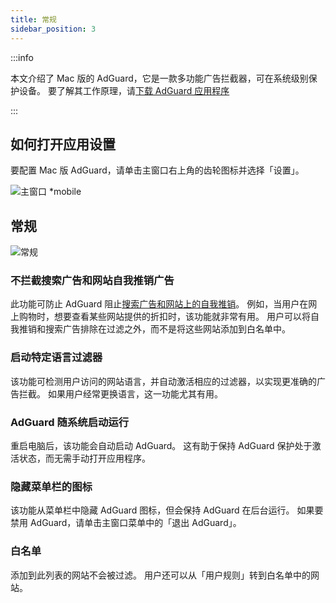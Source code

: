 ```yaml
---
title: 常规
sidebar_position: 3
---
```


:::info

本文介绍了 Mac 版的 AdGuard，它是一款多功能广告拦截器，可在系统级别保护设备。 要了解其工作原理，请[下载 AdGuard 应用程序](https://agrd.io/download-kb-adblock)

:::

## 如何打开应用设置

要配置 Mac 版 AdGuard，请单击主窗口右上角的齿轮图标并选择「设置」。

![主窗口 \*mobile](https://cdn.adtidy.org/content/kb/ad_blocker/mac/main.png)

## 常规

![常规](https://cdn.adtidy.org/content/kb/ad_blocker/mac/general.png)

### 不拦截搜索广告和网站自我推销广告

此功能可防止 AdGuard 阻止[搜索广告和网站上的自我推销](/general/ad-filtering/search-ads)。 例如，当用户在网上购物时，想要查看某些网站提供的折扣时，该功能就非常有用。 用户可以将自我推销和搜索广告排除在过滤之外，而不是将这些网站添加到白名单中。

### 启动特定语言过滤器

该功能可检测用户访问的网站语言，并自动激活相应的过滤器，以实现更准确的广告拦截。 如果用户经常更换语言，这一功能尤其有用。

### AdGuard 随系统启动运行

重启电脑后，该功能会自动启动 AdGuard。 这有助于保持 AdGuard 保护处于激活状态，而无需手动打开应用程序。

### 隐藏菜单栏的图标

该功能从菜单栏中隐藏 AdGuard 图标，但会保持 AdGuard 在后台运行。 如果要禁用 AdGuard，请单击主窗口菜单中的「退出 AdGuard」。

### 白名单

添加到此列表的网站不会被过滤。 用户还可以从「用户规则」转到白名单中的网站。
